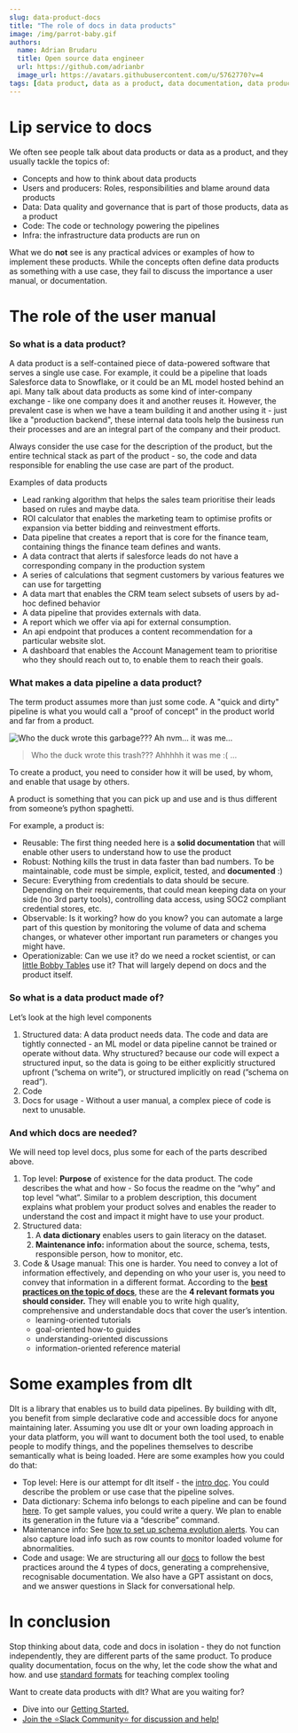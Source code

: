 ```yaml
---
slug: data-product-docs
title: "The role of docs in data products"
image: /img/parrot-baby.gif
authors:
  name: Adrian Brudaru
  title: Open source data engineer
  url: https://github.com/adrianbr
  image_url: https://avatars.githubusercontent.com/u/5762770?v=4
tags: [data product, data as a product, data documentation, data product documentation]
---
```



# Lip service to docs

We often see people talk about data products or data as a product, and they usually tackle the topics of:

- Concepts and how to think about data products
- Users and producers: Roles, responsibilities and blame around data products
- Data: Data quality and governance that is part of those products, data as a product
- Code: The code or technology powering the pipelines
- Infra: the infrastructure data products are run on

What we do **not** see is any practical advices or examples of how to implement these products.
While the concepts often define data products as something with a use case,
they fail to discuss the importance a user manual, or documentation.

# The role of the user manual

### So what is a data product?

A data product is a self-contained piece of data-powered software that serves a single use case. For example, it could be a pipeline that loads Salesforce data to Snowflake, or it could be an ML model hosted behind an api.
Many talk about data products as some kind of inter-company exchange - like one company does it and another reuses it.
However, the prevalent case is when we have a team building it and another using it - just like a "production backend", these internal data tools help the business run their processes and are an integral part of the company and their product.

Always consider the use case for the description of the product, but the entire technical stack as part of the product - so, the code and data responsible for enabling the use case are part of the product.

Examples of data products
- Lead ranking algorithm that helps the sales team prioritise their leads based on rules and maybe data.
- ROI calculator that enables the marketing team to optimise profits or expansion via better bidding and reinvestment efforts.
- Data pipeline that creates a report that is core for the finance team, containing things the finance team defines and wants.
- A data contract that alerts if salesforce leads do not have a corresponding company in the production system
- A series of calculations that segment customers by various features we can use for targetting
- A data mart that enables the CRM team select subsets of users by ad-hoc defined behavior
- A data pipeline that provides externals with data.
- A report which we offer via api for external consumption.
- An api endpoint that produces a content recommendation for a particular website slot.
- A dashboard that enables the Account Management team to prioritise who they should reach out to, to enable them to reach their goals.



### What makes a data pipeline a data product?

The term product assumes more than just some code.
A "quick and dirty" pipeline is what you would call a "proof of concept" in the product world and far from a product.

![Who the duck wrote this garbage??? Ah nvm… it was me…](/img/parrot-baby.gif)
>  Who the duck wrote this trash??? Ahhhhh it was me :( ...

To create a product, you need to consider how it will be used, by whom, and enable that usage by others.

A product is something that you can pick up and use and is thus different from someone’s python spaghetti.

For example, a product is:

- Reusable: The first thing needed here is a **solid documentation** that will enable other users to understand how to use the product
- Robust: Nothing kills the trust in data faster than bad numbers. To be maintainable, code must be simple, explicit, tested, and **documented** :)
- Secure: Everything from credentials to data should be secure. Depending on their requirements, that could mean keeping data on your side (no 3rd party tools), controlling data access, using SOC2 compliant credential stores, etc.
- Observable: Is it working? how do you know? you can automate a large part of this question by monitoring the volume of data and schema changes, or whatever other important run parameters or changes you might have.
- Operationizable: Can we use it? do we need a rocket scientist, or can [little Bobby Tables](https://xkcd.com/327/) use it? That will largely depend on docs and the product itself.

### So what is a data product made of?

Let’s look at the high level components

1. Structured data: A data product needs data. The code and data are tightly connected - an ML model or data pipeline cannot be trained or operate without data. Why structured? because our code will expect a structured input, so the data is going to be either explicitly structured upfront (”schema on write”), or structured implicitly on read  (”schema on read”).
2. Code
3. Docs for usage - Without a user manual, a complex piece of code is next to unusable.

### And which docs are needed?

We will need top level docs, plus some for each of the parts described above.

1. Top level: **Purpose** of existence for the data product. The code describes the what and how - So focus the readme on the “why” and top level “what”. Similar to a problem description, this document explains what problem your product solves and enables the reader to understand the cost and impact it might have to use your product.
2. Structured data:
    1. A **data dictionary** enables users to gain literacy on the dataset.
    2. **Maintenance info:** information about the source, schema, tests, responsible person, how to monitor, etc.
3. Code & Usage manual: This one is harder. You need to convey a lot of information effectively, and depending on who your user is, you need to convey that information in a different format. According to the **[best practices on the topic of docs](https://documentation.divio.com/introduction.html)**, these are the **4 relevant formats you should consider.** They will enable you to write high quality, comprehensive and understandable docs that cover the user’s intention.
    - learning-oriented tutorials
    - goal-oriented how-to guides
    - understanding-oriented discussions
    - information-oriented reference material

# Some examples from dlt

Dlt is a library that enables us to build data pipelines. By building with dlt, you benefit from simple declarative code and accessible docs for anyone maintaining later.
Assuming you use dlt or your own loading approach in your data platform, you will want to document both the tool used, to enable people to modify things, and the popelines themselves to describe semantically what is being loaded.
Here are some examples how you could do that:

- Top level: Here is our attempt for dlt itself - the [intro doc](https://dlthub.com/docs/intro). You could describe the problem or use case that the pipeline solves.
- Data dictionary: Schema info belongs to each pipeline and can be found [here](https://dlthub.com/docs/blog/dlt-lineage-support). To get sample values, you could write a query. We plan to enable its generation in the future via a “describe” command.
- Maintenance info: See [how to set up schema evolution alerts](https://dlthub.com/docs/blog/schema-evolution#whether-you-are-aware-or-not-you-are-always-getting-structured-data-for-usage). You can also capture load info such as row counts to monitor loaded volume for abnormalities.
- Code and usage: We are structuring all our [docs](https://dlthub.com/docs/intro) to follow the best practices around the 4 types of docs, generating a comprehensive, recognisable documentation. We also have a GPT assistant on docs, and we answer questions in Slack for conversational help.

# In conclusion

Stop thinking about data, code and docs in isolation - they do not function independently, they are different parts of the same product. To produce quality documentation, focus on the why, let the code show the what and how. and use [standard formats](https://documentation.divio.com/introduction.html) for teaching complex tooling

Want to create data products with dlt? What are you waiting for?

- Dive into our [Getting Started.](https://dlthub.com/docs/getting-started)
- [Join the ⭐Slack Community⭐ for discussion and help!](https://join.slack.com/t/dlthub-community/shared_invite/zt-1slox199h-HAE7EQoXmstkP_bTqal65g)
